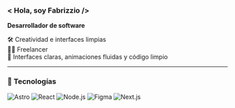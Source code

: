 ### < Hola, soy Fabrizzio />

**Desarrollador de software**  

🛠️ Creatividad e interfaces limpias <br/>
👨‍💻 Freelancer <br/>
🎨 Interfaces claras, animaciones fluidas y código limpio

---

### 🧰 Tecnologías

![Astro](https://img.shields.io/badge/Astro-000000?style=flat&logo=astro&logoColor=white)
![React](https://img.shields.io/badge/React-20232A?style=flat&logo=react&logoColor=61DAFB)
![Node.js](https://img.shields.io/badge/Node.js-339933?style=flat&logo=nodedotjs&logoColor=white)
![Figma](https://img.shields.io/badge/Figma-000000?style=flat&logo=figma&logoColor=white)
![Next.js](https://img.shields.io/badge/Next.js-000000?style=flat&logo=nextdotjs&logoColor=white)
